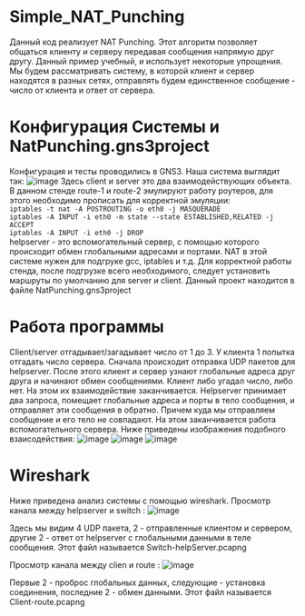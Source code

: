 # Simple_NAT_Punching
Данный код реализует NAT Punching. Этот алгоритм позволяет общаться клиенту и серверу передавая сообщения напрямую друг другу. Данный пример учебный, и использует некоторые упрощения. Мы будем рассматривать систему, в которой клиент и сервер находятся в разных сетях, отправлять будем единственное сообщение - число от клиента и ответ от сервера.
# Конфигурация Системы и NatPunching.gns3project
Конфигурация и тесты проводились в GNS3. Наша система выглядит так:
![image](https://github.com/denizzzzka/Simple_NAT_Punching/assets/91347518/41fa067b-87c0-4680-a929-fc509444b73f)
Здесь client и server это два взаимодействующих объекта. В данном стенде route-1 и route-2 эмулируют работу роутеров, для этого необходимо прописать для корректной эмуляции:  
`iptables -t nat -A POSTROUTING -o eth0 -j MASQUERADE`  
`iptables -A INPUT -i eth0 -m state --state ESTABLISHED,RELATED -j ACCEPT`  
`iptables -A INPUT -i eth0 -j DROP`  
helpserver - это вспомогательный сервер, с помощью которого происходит обмен глобальными адресами и портами. NAT в этой системе нужен для подгруке gcc, iptables и т.д.
Для корректной работы стенда, после подгрузке всего необходимого, следует установить маршруты по умолчанию для server и client. Данный проект находится в файле NatPunching.gns3project

# Работа программы
Client/server отгадывает/загадывает число от 1 до 3. У клиента 1 попытка отгадать число сервера. Сначала происходит отправка UDP пакетов для helpserver. После этого клиент и сервер узнают глобальные адреса друг друга и начинают обмен сообщениями. Клиент либо угадал число, либо нет. На этом их взаимодействие заканчивается.
Helpserver принимает два запроса, помещает глобальные адреса и порты в тело сообщения, и отправляет эти сообщения в обратно. Причем куда мы отправляем сообщение и его тело не совпадают. На этом заканчивается работа вспомогательного сервера.
Ниже приведены изображения подобного взаисодействия:
![image](https://github.com/denizzzzka/Simple_NAT_Punching/assets/91347518/f360c39f-63bd-4a7f-b65f-d86abb7abfff)
![image](https://github.com/denizzzzka/Simple_NAT_Punching/assets/91347518/47d869ed-66ee-48b1-9982-4108792c59f6)
![image](https://github.com/denizzzzka/Simple_NAT_Punching/assets/91347518/d399b30f-a5d5-46ea-88d5-0d0c94f8c6bf)


#  Wireshark
Ниже приведена анализ системы с помощью wireshark.
Просмотр канала между helpserver и switch :
![image](https://github.com/denizzzzka/Simple_NAT_Punching/assets/91347518/0aeec921-01af-4c30-829b-e6122f9ec4f6)

Здесь мы видим 4 UDP пакета, 2 - отправленные клиентом и сервером, другие 2 - ответ от helpserver с глобальными данными в теле сообщения.
Этот файл называется Switch-helpServer.pcapng

Просмотр канала между clien и route :
![image](https://github.com/denizzzzka/Simple_NAT_Punching/assets/91347518/f7bad121-95fb-4940-8bb5-23d70c021fb3)

Первые  2 - проброс глобальных данных, следующие - установка соединения, последние 2 - обмен данными.
Этот файл называется Client-route.pcapng
